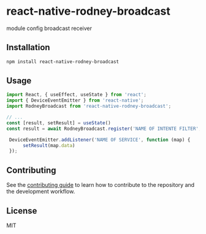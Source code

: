 # react-native-rodney-broadcast

module config broadcast receiver

## Installation

```sh
npm install react-native-rodney-broadcast
```

## Usage

```js
import React, { useEffect, useState } from 'react';
import { DeviceEventEmitter } from 'react-native';
import RodneyBroadcast from 'react-native-rodney-broadcast';

// ...
const [result, setResult] = useState()
const result = await RodneyBroadcast.register('NAME OF INTENTE FILTER','NAME OF PUT EXTRA','NAME OF SERVICE');

 DeviceEventEmitter.addListener('NAME OF SERVICE', function (map) {
      setResult(map.data)
 });
```

## Contributing

See the [contributing guide](CONTRIBUTING.md) to learn how to contribute to the repository and the development workflow.

## License

MIT
